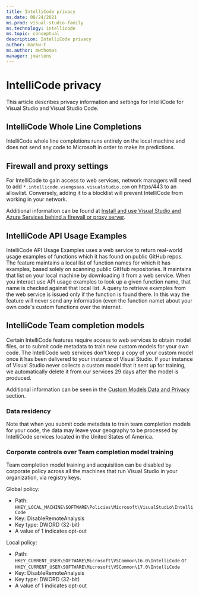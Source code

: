```yaml
---
title: IntelliCode privacy
ms.date: 08/24/2021
ms.prod: visual-studio-family
ms.technology: intellicode
ms.topic: conceptual
description: IntelliCode privacy
author: markw-t
ms.author: mwthomas
manager: jmartens
---
```

# IntelliCode privacy

This article describes privacy information and settings for IntelliCode for Visual Studio and Visual Studio Code.

## IntelliCode Whole Line Completions

IntelliCode whole line completions runs entirely on the local machine and does not send any code to Microsoft in order to make its predictions.

## Firewall and proxy settings

For IntelliCode to gain access to web services, network managers will need to add `*.intellicode.vsengsaas.visualstudio.com` on https/443 to an allowlist. Conversely, adding it to a blocklist will prevent IntelliCode from working in your network.

Additional information can be found at [Install and use Visual Studio and Azure Services behind a firewall or proxy server](/visualstudio/install/install-and-use-visual-studio-behind-a-firewall-or-proxy-server).

## IntelliCode API Usage Examples

IntelliCode API Usage Examples uses a web service to return real-world usage examples of functions which it has found on public GitHub repos. The feature maintains a local list of function names for which it has examples, based solely on scanning public GitHub repositories. It maintains that list on your local machine by downloading it from a web service.  When you interact use API usage examples to look up a given function name, that name is checked against that local list. A query to retrieve examples from the web service is issued only if the function is found there. In this way the feature will never send any information (even the function name) about your own code's custom functions over the internet. 

## IntelliCode Team completion models
Certain IntelliCode features require access to web services to obtain model files, or to submit code metadata to train new custom models for your own code. The IntelliCode web services don't keep a copy of your custom model once it has been delivered to your instance of Visual Studio. If your instance of Visual Studio never collects a custom model that it sent up for training, we automatically delete it from our services 29 days after the model is produced.

Additional information can be seen in the [Custom Models Data and Privacy](custom-models.md#data-and-privacy) section.

### Data residency
Note that when you submit code metadata to train team completion models for your code, the data may leave your geography to be processed by IntelliCode services located in the United States of America.

### Corporate controls over Team completion model training
Team completion model training and acquisition can be disabled by corporate policy across all the machines that run Visual Studio in your organization, via registry keys.

Global policy:
  - Path: `HKEY_LOCAL_MACHINE\SOFTWARE\Policies\Microsoft\VisualStudio\IntelliCode`
  - Key: DisableRemoteAnalysis
  - Key type:  DWORD (32-bit)
  - A value of 1 indicates opt-out

Local policy:
  - Path: `HKEY_CURRENT_USER\SOFTWARE\Microsoft\VSCommon\16.0\IntelliCode` or `HKEY_CURRENT_USER\SOFTWARE\Microsoft\VSCommon\17.0\IntelliCode`
  - Key: DisableRemoteAnalysis
  - Key type:  DWORD (32-bit)
  - A value of 1 indicates opt-out


